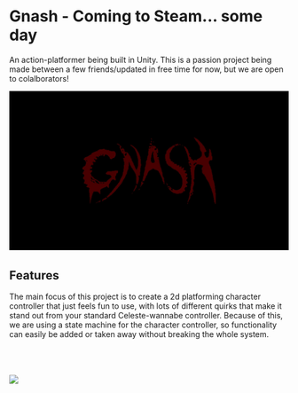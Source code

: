 
# Gnash - Coming to Steam... some day
An action-platformer being built in Unity. This is a passion project being made between a few friends/updated in free time for now, but we are open to colalborators!

![Gnash Logo](Assets/GnashLogo.jpg)

## Features


The main focus of this project is to create a 2d platforming character controller that just feels fun to use, with lots of different quirks that make it stand out from your standard Celeste-wannabe controller.  Because of this, we are using a state machine for the character controller, so functionality can easily be added or taken away without breaking the whole system.
<br/>
<br/>
<br/>
<br/>

![](Assets/gnash-gif-crop.gif)
<br/>
<br/>
<br/>
<br/>